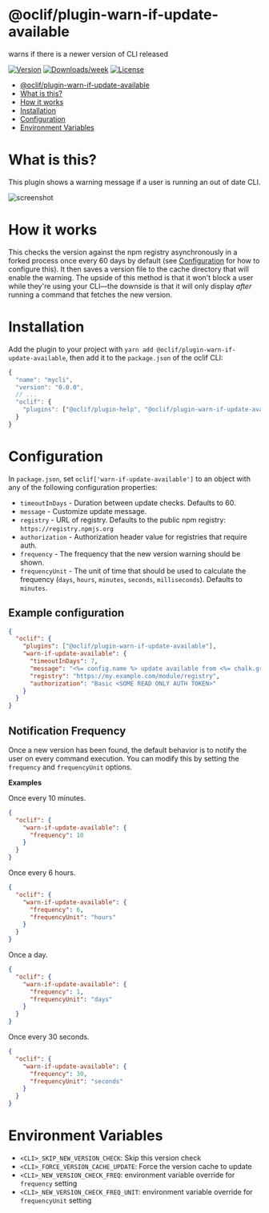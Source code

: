 # @oclif/plugin-warn-if-update-available

warns if there is a newer version of CLI released

[![Version](https://img.shields.io/npm/v/@oclif/plugin-warn-if-update-available.svg)](https://npmjs.org/package/@oclif/plugin-warn-if-update-available)
[![Downloads/week](https://img.shields.io/npm/dw/@oclif/plugin-warn-if-update-available.svg)](https://npmjs.org/package/@oclif/plugin-warn-if-update-available)
[![License](https://img.shields.io/npm/l/@oclif/plugin-warn-if-update-available.svg)](https://github.com/oclif/plugin-warn-if-update-available/blob/main/package.json)

<!-- toc -->
* [@oclif/plugin-warn-if-update-available](#oclifplugin-warn-if-update-available)
* [What is this?](#what-is-this)
* [How it works](#how-it-works)
* [Installation](#installation)
* [Configuration](#configuration)
* [Environment Variables](#environment-variables)
<!-- tocstop -->

# What is this?

This plugin shows a warning message if a user is running an out of date CLI.

![screenshot](./assets/screenshot.png)

# How it works

This checks the version against the npm registry asynchronously in a forked process once every 60 days by default (see [Configuration](#configuration) for how to configure this). It then saves a version file to the cache directory that will enable the warning. The upside of this method is that it won't block a user while they're using your CLI—the downside is that it will only display _after_ running a command that fetches the new version.

# Installation

Add the plugin to your project with `yarn add @oclif/plugin-warn-if-update-available`, then add it to the `package.json` of the oclif CLI:

```js
{
  "name": "mycli",
  "version": "0.0.0",
  // ...
  "oclif": {
    "plugins": ["@oclif/plugin-help", "@oclif/plugin-warn-if-update-available"]
  }
}
```

# Configuration

In `package.json`, set `oclif['warn-if-update-available']` to an object with
any of the following configuration properties:

- `timeoutInDays` - Duration between update checks. Defaults to 60.
- `message` - Customize update message.
- `registry` - URL of registry. Defaults to the public npm registry: `https://registry.npmjs.org`
- `authorization` - Authorization header value for registries that require auth.
- `frequency` - The frequency that the new version warning should be shown.
- `frequencyUnit` - The unit of time that should be used to calculate the frequency (`days`, `hours`, `minutes`, `seconds`, `milliseconds`). Defaults to `minutes`.

## Example configuration

```json
{
  "oclif": {
    "plugins": ["@oclif/plugin-warn-if-update-available"],
    "warn-if-update-available": {
      "timeoutInDays": 7,
      "message": "<%= config.name %> update available from <%= chalk.greenBright(config.version) %> to <%= chalk.greenBright(latest) %>.",
      "registry": "https://my.example.com/module/registry",
      "authorization": "Basic <SOME READ ONLY AUTH TOKEN>"
    }
  }
}
```

## Notification Frequency

Once a new version has been found, the default behavior is to notify the user on every command execution. You can modify this by setting the `frequency` and `frequencyUnit` options.

**Examples**

Once every 10 minutes.

```json
{
  "oclif": {
    "warn-if-update-available": {
      "frequency": 10
    }
  }
}
```

Once every 6 hours.

```json
{
  "oclif": {
    "warn-if-update-available": {
      "frequency": 6,
      "frequencyUnit": "hours"
    }
  }
}
```

Once a day.

```json
{
  "oclif": {
    "warn-if-update-available": {
      "frequency": 1,
      "frequencyUnit": "days"
    }
  }
}
```

Once every 30 seconds.

```json
{
  "oclif": {
    "warn-if-update-available": {
      "frequency": 30,
      "frequencyUnit": "seconds"
    }
  }
}
```

# Environment Variables

- `<CLI>_SKIP_NEW_VERSION_CHECK`: Skip this version check
- `<CLI>_FORCE_VERSION_CACHE_UPDATE`: Force the version cache to update
- `<CLI>_NEW_VERSION_CHECK_FREQ`: environment variable override for `frequency` setting
- `<CLI>_NEW_VERSION_CHECK_FREQ_UNIT`: environment variable override for `frequencyUnit` setting
